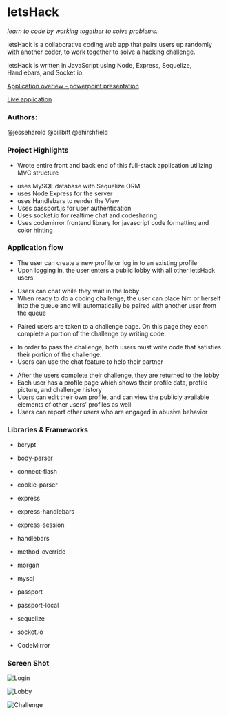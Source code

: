 # letsHack
*learn to code by working together to solve problems.*

letsHack is a collaborative coding web app that pairs users up randomly with another coder, to work together to solve a hacking challenge.

letsHack is written in JavaScript using Node, Express, Sequelize, Handlebars, and Socket.io.

[Application overiew - powerpoint presentation](https://docs.google.com/presentation/d/1DJZedp5DKjjFjCM9r3zlsF3VLGBXBzzJzFoaZCIIs6s/edit?usp=sharing)

[Live application](https://polar-sea-42102.herokuapp.com/)

### Authors: 
@jesseharold
@billbitt
@ehirshfield

### Project Highlights

+ Wrote entire front and back end of this full-stack application utilizing MVC structure
 * uses MySQL database with Sequelize ORM
 * uses Node Express for the server
 * uses Handlebars to render the View
 * Uses passport.js for user authentication
 * Uses socket.io for realtime chat and codesharing
 * Uses codemirror frontend library for javascript code formatting and color hinting

### Application flow

+ The user can create a new profile or log in to an existing profile
+ Upon logging in, the user enters a public lobby with all other letsHack users
 * Users can chat while they wait in the lobby
 * When ready to do a coding challenge, the user can place him or herself into the queue and will automatically be paired with another user from the queue
+ Paired users are taken to a challenge page.  On this page they each complete a portion of the challenge by writing code.
 * In order to pass the challenge, both users must write code that satisfies their portion of the challenge.
 * Users can use the chat feature to help their partner
+ After the users complete their challenge, they are returned to the lobby
+ Each user has a profile page which shows their profile data, profile picture, and challenge history
+ Users can edit their own profile, and can view the publicly available elements of other users' profiles as well
+ Users can report other users who are engaged in abusive behavior

### Libraries & Frameworks

+ bcrypt
+ body-parser
+ connect-flash
+ cookie-parser
+ express
+ express-handlebars
+ express-session
+ handlebars
+ method-override
+ morgan
+ mysql
+ passport
+ passport-local
+ sequelize
+ socket.io

+ CodeMirror

### Screen Shot
![Login](http://i.imgur.com/Ewl0l7M.png)

![Lobby](http://i.imgur.com/Ydi7XD0.png)

![Challenge](http://i.imgur.com/JNtKlyk.png)
